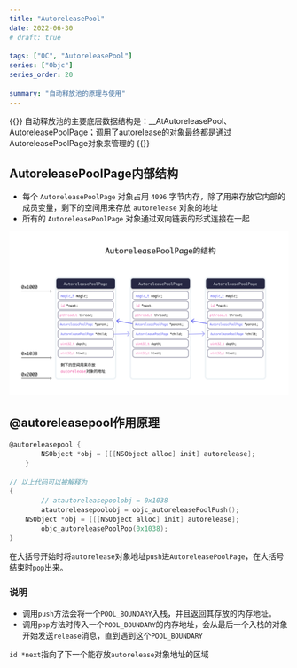 ```yaml
---
title: "AutoreleasePool"
date: 2022-06-30
# draft: true

tags: ["OC", "AutoreleasePool"]
series: ["Objc"]
series_order: 20

summary: "自动释放池的原理与使用"
---
```



{{<alert>}}
自动释放池的主要底层数据结构是：__AtAutoreleasePool、AutoreleasePoolPage；调用了autorelease的对象最终都是通过AutoreleasePoolPage对象来管理的
{{</alert>}}

## AutoreleasePoolPage内部结构

- 每个 `AutoreleasePoolPage` 对象占用 `4096` 字节内存，除了用来存放它内部的成员变量，剩下的空间用来存放 `autorelease` 对象的地址
- 所有的 `AutoreleasePoolPage` 对象通过双向链表的形式连接在一起

![1](1.png)

## @autoreleasepool作用原理

```objectivec
@autoreleasepool {
        NSObject *obj = [[[NSObject alloc] init] autorelease];
    }

// 以上代码可以被解释为
{
		// atautoreleasepoolobj = 0x1038
		atautoreleasepoolobj = objc_autoreleasePoolPush();
    NSObject *obj = [[[NSObject alloc] init] autorelease];
		objc_autoreleasePoolPop(0x1038);
}
```

在大括号开始时将`autorelease`对象地址`push`进`AutoreleasePoolPage`，在大括号结束时`pop`出来。

### 说明

- 调用`push`方法会将一个`POOL_BOUNDARY`入栈，并且返回其存放的内存地址。
- 调用`pop`方法时传入一个`POOL_BOUNDARY`的内存地址，会从最后一个入栈的对象开始发送`release`消息，直到遇到这个`POOL_BOUNDARY`

`id *next`指向了下一个能存放`autorelease`对象地址的区域